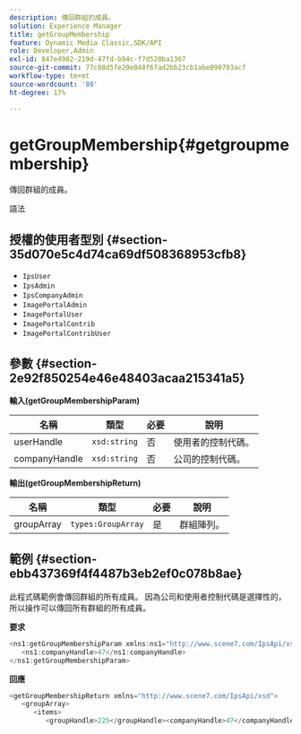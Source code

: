 ```yaml
---
description: 傳回群組的成員。
solution: Experience Manager
title: getGroupMembership
feature: Dynamic Media Classic,SDK/API
role: Developer,Admin
exl-id: 847e4982-219d-47fd-b94c-f7d520ba1367
source-git-commit: 77c88d5fe20e048f6fad2bb23cb1abe090793acf
workflow-type: tm+mt
source-wordcount: '80'
ht-degree: 17%

---
```


# getGroupMembership{#getgroupmembership}

傳回群組的成員。

語法

## 授權的使用者型別 {#section-35d070e5c4d74ca69df508368953cfb8}

* `IpsUser`
* `IpsAdmin`
* `IpsCompanyAdmin`
* `ImagePortalAdmin`
* `ImagePortalUser`
* `ImagePortalContrib`
* `ImagePortalContribUser`

## 參數 {#section-2e92f850254e46e48403acaa215341a5}

**輸入(getGroupMembershipParam)**

| 名稱 | 類型 | 必要 | 說明 |
|---|---|---|---|
| userHandle | `xsd:string` | 否 | 使用者的控制代碼。 |
| companyHandle | `xsd:string` | 否 | 公司的控制代碼。 |

**輸出(getGroupMembershipReturn)**

| 名稱 | 類型 | 必要 | 說明 |
|---|---|---|---|
| groupArray | `types:GroupArray` | 是 | 群組陣列。 |

## 範例 {#section-ebb437369f4f4487b3eb2ef0c078b8ae}

此程式碼範例會傳回群組的所有成員。 因為公司和使用者控制代碼是選擇性的，所以操作可以傳回所有群組的所有成員。

**要求**

```java
<ns1:getGroupMembershipParam xmlns:ns1="http://www.scene7.com/IpsApi/xsd">
   <ns1:companyHandle>47</ns1:companyHandle>
</ns1:getGroupMembershipParam>
```

**回應**

```java
<getGroupMembershipReturn xmlns="http://www.scene7.com/IpsApi/xsd">
   <groupArray>
      <items>
         <groupHandle>225</groupHandle><companyHandle>47</companyHandle><name>MyGroup</name><isSystemDefined>false</isSystemDefined></items></groupArray></getGroupMembershipReturn>
```
